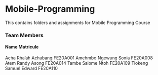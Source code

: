 # Mobile-Programming
This contains folders and assignments for Mobile Programming Course

### Team Members

#### Name                            Matricule
Acha Rha’ah Achubang            FE20A001
Amehmbo Ngewung Sonia           FE20A008
Atem Randy Asong                FE20A014
Tambe Salome Ntoh               FE20A109
Tiokeng Samuel Edward           FE20A110


